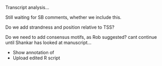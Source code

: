 Transcript analysis...


Still waiting for SB comments, whether we include this.

Do we add strandness and position relative to TSS?

Do we need to add consensus motifs, as Rob suggested?  cant continue until Shankar has looked at manuscript...




- Show annotation of 
- Upload edited R script
